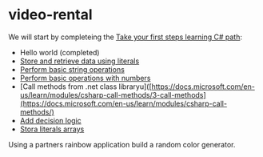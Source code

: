 # video-rental

We will start by completeing the [Take your first steps learning C# path](https://docs.microsoft.com/en-us/learn/paths/csharp-first-steps/):
- Hello world (completed)
- [Store and retrieve data using literals](https://docs.microsoft.com/en-us/learn/modules/csharp-literals-variables/)
- [Perform basic string operations](https://docs.microsoft.com/en-us/learn/modules/csharp-basic-formatting/)
- [Perform basic operations with numbers](https://docs.microsoft.com/en-us/learn/modules/csharp-basic-operations/)
- [Call methods from .net class libraryu]([https://docs.microsoft.com/en-us/learn/modules/csharp-call-methods/3-call-methods](https://docs.microsoft.com/en-us/learn/modules/csharp-call-methods/)
- [Add decision logic](https://docs.microsoft.com/en-us/learn/modules/csharp-if-elseif-else/)
- [Stora literals arrays](https://docs.microsoft.com/en-us/learn/modules/csharp-arrays/)

Using a partners rainbow application build a random color generator.
 
